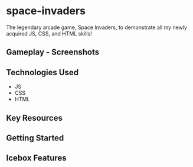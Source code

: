 # space-invaders
The legendary arcade game, Space Invaders, to demonstrate all my newly acquired JS, CSS, and HTML skills!

## Gameplay - Screenshots

## Technologies Used
- JS
- CSS
- HTML

## Key Resources

## Getting Started

## Icebox Features